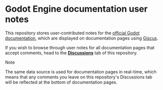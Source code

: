 # Godot Engine documentation user notes

This repository stores user-contributed notes for the
[official Godot documentation](https://github.com/godotengine/godot-docs),
which are displayed on documentation pages using [Giscus](https://giscus.app/).

If you wish to browse through user notes for all documentation pages that accept
comments, head to the [**Discussions**](https://github.com/godotengine/godot-docs-user-notes/discussions)
tab of this repository.

> [!NOTE]
>
> The same data source is used for documentation pages in real-time, which means
> that any comments you leave on this repository's Discussions tab will be reflected
> at the bottom of documentation pages.
